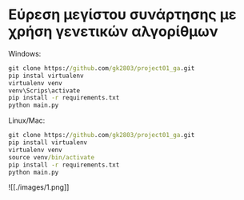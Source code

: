 # Εύρεση μεγίστου συνάρτησης με χρήση γενετικών αλγορίθμων


Windows:

```cmd
git clone https://github.com/gk2803/project01_ga.git
pip instal virtualenv
virtualenv venv
venv\Scrips\activate
pip install -r requirements.txt
python main.py
```

Linux/Mac:
```cmd
git clone https://github.com/gk2803/project01_ga.git
pip install virtualenv
virtualenv venv 
source venv/bin/activate
pip install -r requirements.txt
python main.py
```

![[./images/1.png]]

